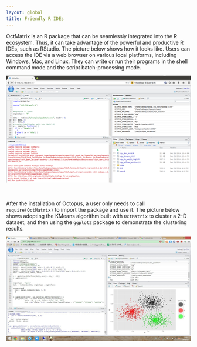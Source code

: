 ```yaml
---
layout: global
title: Friendly R IDEs
---
```


OctMatrix is an R package that can be seamlessly integrated into the R ecosystem. Thus, it can take advantage of the powerful and productive R IDEs, such as RStudio. The picture below shows how it looks like. Users can access the IDE via a web browser on various local platforms, including Windows, Mac, and Linux. They can write or run their programs in the shell command mode and the script batch-processing mode.

![IDEs](./img/restudio_ide1.png)
    
<br/>
   
After the installation of Octopus, a user only needs to call `require(OctMatrix)` to import the package and use it. The picture below shows adopting the KMeans algorithm built with `OctMatrix` to cluster a 2-D dataset, and then using the `ggplot2` package to demonstrate the clustering results.
  
![clustering](./img/restudio_ide2.jpg)